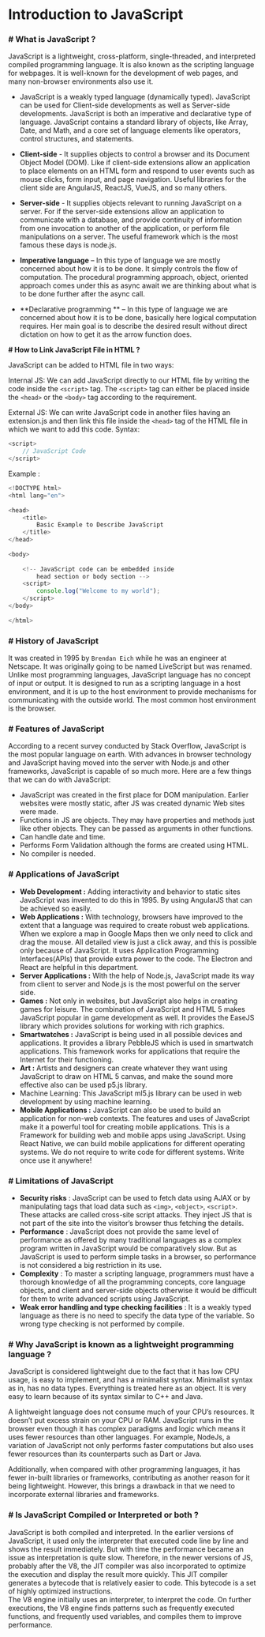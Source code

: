 # Introduction to JavaScript 


### # What is JavaScript ? 

JavaScript is a lightweight, cross-platform, single-threaded, and interpreted compiled programming language. It is also known as the scripting language for webpages. It is well-known for the development of web pages, and many non-browser environments also use it.

- JavaScript is a weakly typed language (dynamically typed). JavaScript can be used for Client-side developments as well as Server-side developments. JavaScript is both an imperative and declarative type of language. JavaScript contains a standard library of objects, like Array, Date, and Math, and a core set of language elements like operators, control structures, and statements. 

- **Client-side** - It supplies objects to control a browser and its Document Object Model (DOM). Like if client-side extensions allow an application to place elements on an HTML form and respond to user events such as mouse clicks, form input, and page navigation. Useful libraries for the client side are AngularJS, ReactJS, VueJS, and so many others.
- **Server-side** - It supplies objects relevant to running JavaScript on a server. For if the server-side extensions allow an application to communicate with a database, and provide continuity of information from one invocation to another of the application, or perform file manipulations on a server. The useful framework which is the most famous these days is node.js.
- **Imperative language** – In this type of language we are mostly concerned about how it is to be done. It simply controls the flow of computation. The procedural programming approach, object, oriented approach comes under this as async await we are thinking about what is to be done further after the async call.
- **Declarative programming ** – In this type of language we are concerned about how it is to be done, basically here logical computation requires. Her main goal is to describe the desired result without direct dictation on how to get it as the arrow function does.

**# How to Link JavaScript File in HTML ?**

JavaScript can be added to HTML file in two ways:

Internal JS: We can add JavaScript directly to our HTML file by writing the code inside the `<script>` tag. The `<script>` tag can either be placed inside the `<head>` or the `<body>` tag according to the requirement.

External JS: We can write JavaScript code in another files having an extension.js and then link this file inside the `<head>` tag of the HTML file in which we want to add this code.
Syntax:
```js
<script>
    // JavaScript Code
</script>
```
Example : 
```js
<!DOCTYPE html>
<html lang="en">
  
<head>
    <title>
        Basic Example to Describe JavaScript
    </title>
</head>
  
<body>
  
    <!-- JavaScript code can be embedded inside
        head section or body section -->
    <script>
        console.log("Welcome to my world");
    </script>
</body>
  
</html>
```

### # History of JavaScript

It was created in 1995 by `Brendan Eich` while he was an engineer at Netscape. It was originally going to be named LiveScript but was renamed. Unlike most programming languages, JavaScript language has no concept of input or output. It is designed to run as a scripting language in a host environment, and it is up to the host environment to provide mechanisms for communicating with the outside world. The most common host environment is the browser. 

### # Features of JavaScript

According to a recent survey conducted by Stack Overflow, JavaScript is the most popular language on earth. 
With advances in browser technology and JavaScript having moved into the server with Node.js and other frameworks, JavaScript is capable of so much more. Here are a few things that we can do with JavaScript: 

- JavaScript was created in the first place for DOM manipulation. Earlier websites were mostly static, after JS was created dynamic Web sites were made.
- Functions in JS are objects. They may have properties and methods just like other objects. They can be passed as arguments in other functions.
- Can handle date and time.
- Performs Form Validation although the forms are created using HTML.
- No compiler is needed.

### # Applications of JavaScript

- **Web Development :** Adding interactivity and behavior to static sites JavaScript was invented to do this in 1995. By using AngularJS that can be achieved so easily.
- **Web Applications :** With technology, browsers have improved to the extent that a language was required to create robust web applications. When we explore a map in Google Maps then we only need to click and drag the mouse. All detailed view is just a click away, and this is possible only because of JavaScript. It uses Application Programming Interfaces(APIs) that provide extra power to the code. The Electron and React are helpful in this department.
- **Server Applications :** With the help of Node.js, JavaScript made its way from client to server and Node.js is the most powerful on the server side.
- **Games :** Not only in websites, but JavaScript also helps in creating games for leisure. The combination of JavaScript and HTML 5 makes JavaScript popular in game development as well. It provides the EaseJS library which provides solutions for working with rich graphics.
- **Smartwatches :** JavaScript is being used in all possible devices and applications. It provides a library PebbleJS which is used in smartwatch applications. This framework works for applications that require the Internet for their functioning.
- **Art :** Artists and designers can create whatever they want using JavaScript to draw on HTML 5 canvas, and make the sound more effective also can be used p5.js library.
- Machine Learning: This JavaScript ml5.js library can be used in web development by using machine learning.
- **Mobile Applications :** JavaScript can also be used to build an application for non-web contexts. The features and uses of JavaScript make it a powerful tool for creating mobile applications. This is a Framework for building web and mobile apps using JavaScript. Using React Native, we can build mobile applications for different operating systems. We do not require to write code for different systems. Write once use it anywhere!


### # Limitations of JavaScript

- **Security risks** : JavaScript can be used to fetch data using AJAX or by manipulating tags that load data such as `<img>`, `<object>`, `<script>`. These attacks are called cross-site script attacks. They inject JS that is not part of the site into the visitor’s browser thus fetching the details. 
- **Performance** : JavaScript does not provide the same level of performance as offered by many traditional languages as a complex program written in JavaScript would be comparatively slow. But as JavaScript is used to perform simple tasks in a browser, so performance is not considered a big restriction in its use.
- **Complexity** : To master a scripting language, programmers must have a thorough knowledge of all the programming concepts, core language objects, and client and server-side objects otherwise it would be difficult for them to write advanced scripts using JavaScript.
- **Weak error handling and type checking facilities** : It is a weakly typed language as there is no need to specify the data type of the variable. So wrong type checking is not performed by compile.


### # Why JavaScript is known as a lightweight programming language ?

JavaScript is considered lightweight due to the fact that it has low CPU usage, is easy to implement, and has a minimalist syntax. Minimalist syntax as in, has no data types. Everything is treated here as an object. It is very easy to learn because of its syntax similar to C++ and Java.

A lightweight language does not consume much of your CPU’s resources. It doesn’t put excess strain on your CPU or RAM. JavaScript runs in the browser even though it has complex paradigms and logic which means it uses fewer resources than other languages. For example, NodeJs, a variation of JavaScript not only performs faster computations but also uses fewer resources than its counterparts such as Dart or Java.

Additionally, when compared with other programming languages, it has fewer in-built libraries or frameworks, contributing as another reason for it being lightweight. However, this brings a drawback in that we need to incorporate external libraries and frameworks. 


### # Is JavaScript Compiled or Interpreted or both ?

JavaScript is both compiled and interpreted. In the earlier versions of JavaScript, it used only the interpreter that executed code line by line and shows the result immediately. But with time the performance became an issue as interpretation is quite slow. Therefore, in the newer versions of JS, probably after the V8, the JIT compiler was also incorporated to optimize the execution and display the result more quickly. This JIT compiler generates a bytecode that is relatively easier to code. This bytecode is a set of highly optimized instructions.  
The V8 engine initially uses an interpreter, to interpret the code. On further executions, the V8 engine finds patterns such as frequently executed functions, and frequently used variables, and compiles them to improve performance.